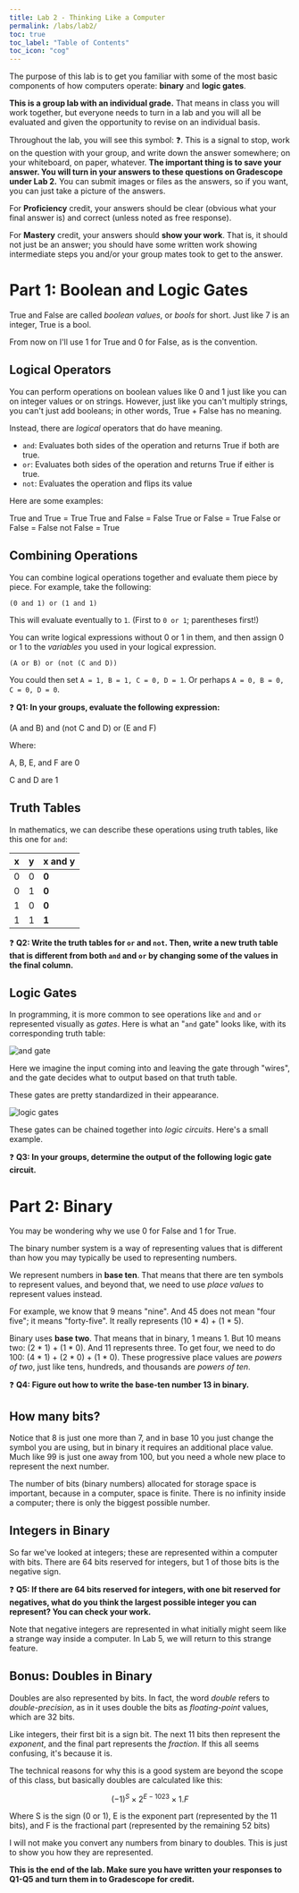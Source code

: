 ```yaml
---
title: Lab 2 - Thinking Like a Computer
permalink: /labs/lab2/
toc: true
toc_label: "Table of Contents"
toc_icon: "cog"
---
```


The purpose of this lab is to get you familiar with some of the most basic components of how computers operate: **binary** and **logic gates**. 

**This is a group lab with an individual grade.** That means in class you will work together, but everyone needs to turn in a lab and you will all be evaluated and given the opportunity to revise on an individual basis.

Throughout the lab, you will see this symbol: ❓. This is a signal to stop, work on the question with your group, and write down the answer somewhere; on your whiteboard, on paper, whatever. **The important thing is to save your answer. You will turn in your answers to these questions on Gradescope under Lab 2.** You can submit images or files as the answers, so if you want, you can just take a picture of the answers. 

For **Proficiency** credit, your answers should be clear (obvious what your final answer is) and correct (unless noted as free response). 

For **Mastery** credit, your answers should **show your work**. That is, it should not just be an answer; you should have some written work showing intermediate steps you and/or your group mates took to get to the answer.

# Part 1: Boolean and Logic Gates

True and False are called _boolean values_, or _bools_ for short. Just like 7 is an integer, True is a bool.

From now on I'll use 1 for True and 0 for False, as is the convention. 

## Logical Operators

You can perform operations on boolean values like 0 and 1 just like you can on integer values or on strings. However, just like you can't multiply strings, you can't just add booleans; in other words, True + False has no meaning.

Instead, there are _logical_ operators that do have meaning. 

- `and`: Evaluates both sides of the operation and returns True if both are true. 
- `or`: Evaluates both sides of the operation and returns True if either is true.
- `not`: Evaluates the operation and flips its value

Here are some examples:

True and True = True
True and False = False
True or False = True
False or False = False
not False = True

## Combining Operations

You can combine logical operations together and evaluate them piece by piece. For example, take the following: 

`(0 and 1) or (1 and 1)`

This will evaluate eventually to `1`. (First to `0 or 1`; parentheses first!)

You can write logical expressions without 0 or 1 in them, and then assign 0 or 1 to the _variables_ you used in your logical expression. 

`(A or B) or (not (C and D))`

You could then set `A = 1, B = 1, C = 0, D = 1`. Or perhaps `A = 0, B = 0, C = 0, D = 0`. 

❓ **Q1: In your groups, evaluate the following expression:**

(A and B) and (not C and D) or (E and F)

Where:

A, B, E, and F are 0

C and D are 1

## Truth Tables

In mathematics, we can describe these operations using truth tables, like this one for `and`:

| x | y | x and y |
| ---- | ---- | ---- |
| 0 | 0 | **0** |
| 0 | 1 | **0** |
| 1 | 0 | **0** |
| 1 | 1 | **1** |

❓ **Q2: Write the truth tables for `or` and `not`. Then, write a new truth table that is different from both `and` and `or` by changing some of the values in the final column.**

## Logic Gates

In programming, it is more common to see operations like `and` and `or` represented visually as _gates_. Here is what an "`and` gate" looks like, with its corresponding truth table:

![and gate](/CMSC-150-WT-23/assets/img/lab2-logic.png)

Here we imagine the input coming into and leaving the gate through "wires", and the gate decides what to output based on that truth table. 

These gates are pretty standardized in their appearance. 

![logic gates](/CMSC-150-WT-23/assets/img/lab2-gates.jpg)

These gates can be chained together into _logic circuits_. Here's a small example. 

❓ **Q3: In your groups, determine the output of the following logic gate circuit.**

# Part 2: Binary

You may be wondering why we use 0 for False and 1 for True. 

The binary number system is a way of representing values that is different than how you may typically be used to representing numbers.

We represent numbers in **base ten**. That means that there are ten symbols to represent values, and beyond that, we need to use _place values_ to represent values instead. 

For example, we know that 9 means "nine". And 45 does not mean "four five"; it means "forty-five". It really represents (10 * 4) + (1 * 5). 

Binary uses **base two**. That means that in binary, 1 means 1. But 10 means two: (2 * 1) + (1 * 0). And 11 represents three. To get four, we need to do 100: (4 * 1) + (2 * 0) + (1 * 0). These progressive place values are _powers of two_, just like tens, hundreds, and thousands are _powers of ten_. 

❓ **Q4: Figure out how to write the base-ten number 13 in binary.**

## How many bits?

Notice that 8 is just one more than 7, and in base 10 you just change the symbol you are using, but in binary it requires an additional place value. Much like 99 is just one away from 100, but you need a whole new place to represent the next number. 

The number of bits (binary numbers) allocated for storage space is important, because in a computer, space is finite. There is no infinity inside a computer; there is only the biggest possible number. 

## Integers in Binary

So far we've looked at integers; these are represented within a computer with bits. There are 64 bits reserved for integers, but 1 of those bits is the negative sign.

❓ **Q5: If there are 64 bits reserved for integers, with one bit reserved for negatives, what do you think the largest possible integer you can represent? You can check your work.**

Note that negative integers are represented in what initially might seem like a strange way inside a computer. In Lab 5, we will return to this strange feature.

## Bonus: Doubles in Binary

Doubles are also represented by bits. In fact, the word _double_ refers to _double-precision_, as in it uses double the bits as _floating-point_ values, which are 32 bits. 

Like integers, their first bit is a sign bit. The next 11 bits then represent the _exponent_, and the final part represents the _fraction_. If this all seems confusing, it's because it is. 

The technical reasons for why this is a good system are beyond the scope of this class, but basically doubles are calculated like this:

$$ (-1)^{S} \times 2^{E-1023} \times 1.F $$

Where S is the sign (0 or 1), E is the exponent part (represented by the 11 bits), and F is the fractional part (represented by the remaining 52 bits)

I will not make you convert any numbers from binary to doubles. This is just to show you how they are represented. 

**This is the end of the lab. Make sure you have written your responses to Q1-Q5 and turn them in to Gradescope for credit.**